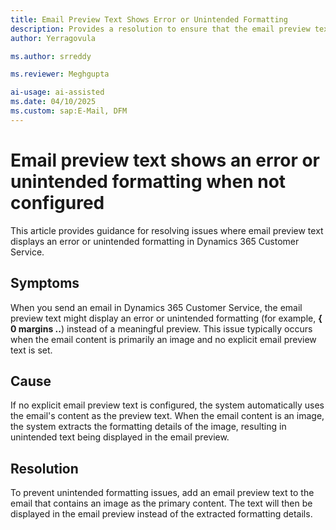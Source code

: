 ```yaml
---
title: Email Preview Text Shows Error or Unintended Formatting
description: Provides a resolution to ensure that the email preview text is displayed correctly and avoids showing unintended formatting details in Dynamics 365 Customer Service.
author: Yerragovula
ms.author: srreddy
ms.reviewer: Meghgupta
ai-usage: ai-assisted
ms.date: 04/10/2025
ms.custom: sap:E-Mail, DFM
---
```

# Email preview text shows an error or unintended formatting when not configured

This article provides guidance for resolving issues where email preview text displays an error or unintended formatting in Dynamics 365 Customer Service.

## Symptoms

When you send an email in Dynamics 365 Customer Service, the email preview text might display an error or unintended formatting (for example, **{ 0 margins ..**) instead of a meaningful preview. This issue typically occurs when the email content is primarily an image and no explicit email preview text is set.

## Cause

If no explicit email preview text is configured, the system automatically uses the email's content as the preview text. When the email content is an image, the system extracts the formatting details of the image, resulting in unintended text being displayed in the email preview.

## Resolution

To prevent unintended formatting issues, add an email preview text to the email that contains an image as the primary content. The text will then be displayed in the email preview instead of the extracted formatting details.
